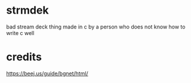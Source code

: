 # strmdek
bad stream deck thing made in c by a person who does not know how to write c well

# credits
https://beej.us/guide/bgnet/html/
